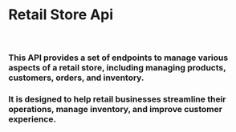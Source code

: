 <h1>Retail Store Api</h1>
<br>
<h3>This API provides a set of endpoints to manage various aspects of a retail store, including managing products, customers, orders, and inventory.</h3>
<h3>It is designed to help retail businesses streamline their operations, manage inventory, and improve customer experience.</h3>